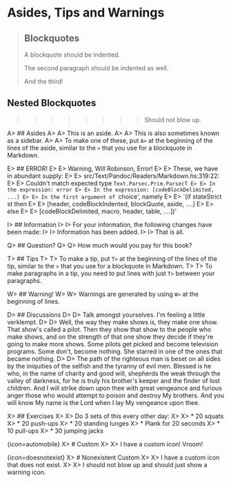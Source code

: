 # Asides, Tips and Warnings

> ## Blockquotes
>
> A blockquote should be indented.
>
> The second paragraph should be indented as well.
>
> And the third!

## Nested Blockquotes

> > > > > > > > Should not blow up.

A> ## Asides
A>
A> This is an aside.
A>
A> This is also sometimes known as a sidebar.
A>
A> To make one of these, put `A>` at the beginning of the lines of the aside, similar to the `>` that you use for a blockquote in Markdown.

E> ## ERROR!
E>
E> Warning, Will Robinson, Error!
E>
E> These, we have in abundant supply:
E>
E> src/Text/Pandoc/Readers/Markdown.hs:319:22:
E>
E> Couldn't match expected type `Text.Parsec.Prim.ParsecT
E>
E> In the expression: error
E>
E> In the expression: [codeBlockDelimited, ...]
E>
E> In the first argument of `choice', namely
E>
E>   `(if stateStrict st then
E>
E>         [header, codeBlockIndented, blockQuote, aside, ....]
E>
E>     else
E>
E>         [codeBlockDelimited, macro, header, table, ....])'

I> ## Information
I>
I> For your information, the following changes have been made:
I>
I> Information has been added.
I>
I> That is all.

Q> ## Question?
Q> 
Q> How much would you pay for this book?

T> ## Tips
T>
T> To make a tip, put `T>` at the beginning of the lines of the tip, similar to the `>` that you use for a blockquote in Markdown.
T>
T> To make paragraphs in a tip, you need to put lines with just `T>` between your paragraphs.

W> ## Warning!
W>
W> Warnings are generated by using `W>` at the beginning of lines.

D> ## Discussions
D>
D> Talk amongst yourselves. I'm feeling a little verklempt.
D> 
D> Well, the way they make shows is, they make one show. That show's called a pilot. Then they show that show to the people who make shows, and on the strength of that one show they decide if they're going to make more shows. Some pilots get picked and become television programs. Some don't, become nothing. She starred in one of the ones that became nothing.
D> 
D> The path of the righteous man is beset on all sides by the iniquities of the selfish and the tyranny of evil men. Blessed is he who, in the name of charity and good will, shepherds the weak through the valley of darkness, for he is truly his brother's keeper and the finder of lost children. And I will strike down upon thee with great vengeance and furious anger those who would attempt to poison and destroy My brothers. And you will know My name is the Lord when I lay My vengeance upon thee.

X> ## Exercises
X>
X> Do 3 sets of this every other day:
X>
X> * 20 squats
X> * 20 push-ups
X> * 20 standing lunges
X> * Plank for 20 seconds
X> * 10 pull-ups
X> * 30 jumping jacks

{icon=automobile}
X> # Custom
X>
X> I have a custom icon! Vroom!

{icon=doesnotexist}
X> # Nonexistent Custom
X>
X> I have a custom icon that does not exist.
X>
X> I should not blow up and should just show a warning icon.
